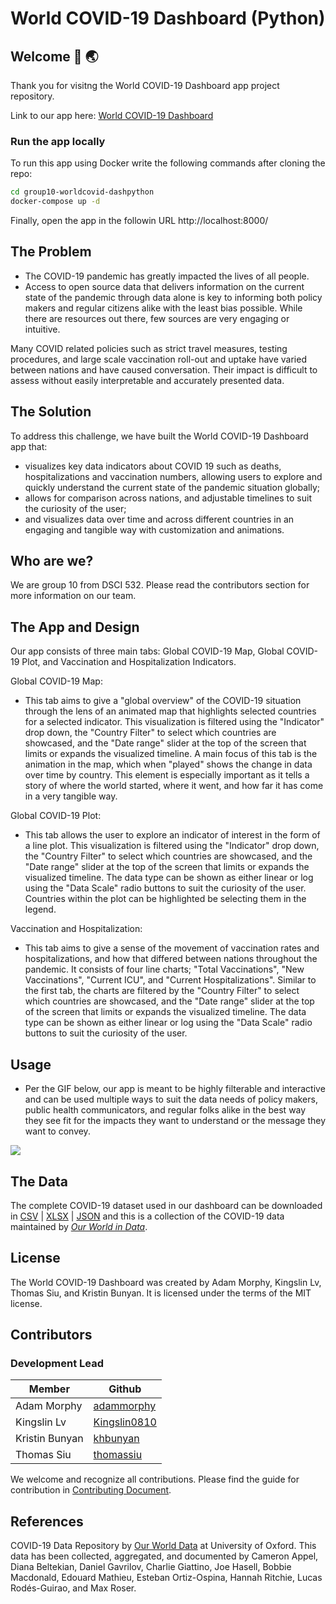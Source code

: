 # World COVID-19 Dashboard (Python)

## Welcome :microbe: :earth_asia:

Thank you for visitng the World COVID-19 Dashboard app project repository.

Link to our app here: [World COVID-19 Dashboard](https://worldcovid-dashpy.herokuapp.com/)

### Run the app locally

To run this app using Docker write the following commands after cloning the repo:

```bash
cd group10-worldcovid-dashpython
docker-compose up -d
```
Finally, open the app in the followin URL http://localhost:8000/

## The Problem

- The COVID-19 pandemic has greatly impacted the lives of all people.
- Access to open source data that delivers information on the current state of the pandemic through data alone is key to informing both policy makers and regular citizens alike with the least bias possible. While there are resources out there, few sources are very engaging or intuitive.

Many COVID related policies such as strict travel measures, testing procedures, and large scale vaccination roll-out and uptake have varied between nations and have caused conversation. Their impact is difficult to assess without easily interpretable and accurately presented data.

## The Solution
To address this challenge, we have built the World COVID-19 Dashboard app that:
- visualizes key data indicators about COVID 19 such as deaths, hospitalizations and vaccination numbers, allowing users to explore and quickly understand the current state of the pandemic situation globally;
- allows for comparison across nations, and adjustable timelines to suit the curiosity of the user;
- and visualizes data over time and across different countries in an engaging and tangible way with customization and animations.

## Who are we?

We are group 10 from DSCI 532. Please read the contributors section for more information on our team.

## The App and Design
Our app consists of three main tabs: Global COVID-19 Map, Global COVID-19 Plot, and Vaccination and Hospitalization Indicators.

Global COVID-19 Map:
 - This tab aims to give a "global overview" of the COVID-19 situation through the lens of an animated map that highlights selected countries for a selected indicator. This visualization is filtered using the "Indicator" drop down, the "Country Filter" to select which countries are showcased, and the "Date range" slider at the top of the screen that limits or expands the visualized timeline. A main focus of this tab is the animation in the map, which when "played" shows the change in data over time by country. This element is especially important as it tells a story of where the world started, where it went, and how far it has come in a very tangible way.

Global COVID-19 Plot:  
- This tab allows the user to explore an indicator of interest in the form of a line plot. This visualization is filtered using the "Indicator" drop down, the "Country Filter" to select which countries are showcased, and the "Date range" slider at the top of the screen that limits or expands the visualized timeline. The data type can be shown as either linear or log using the "Data Scale" radio buttons to suit the curiosity of the user. Countries within the plot can be highlighted be selecting them in the legend.

Vaccination and Hospitalization:
- This tab aims to give a sense of the movement of vaccination rates and hospitalizations, and how that differed between nations throughout the pandemic. It consists of four line charts; "Total Vaccinations", "New Vaccinations", "Current ICU", and "Current Hospitalizations". Similar to the first tab, the charts are filtered by the "Country Filter" to select which countries are showcased, and the "Date range" slider at the top of the screen that limits or expands the visualized timeline. The data type can be shown as either linear or log using the "Data Scale" radio buttons to suit the curiosity of the user.

## Usage
- Per the GIF below, our app is meant to be highly filterable and interactive and can be used multiple ways to suit the data needs of policy makers, public health communicators, and regular folks alike in the best way they see fit for the impacts they want to understand or the message they want to convey.

![](docs/images/Usage.gif)

## The Data
The complete COVID-19 dataset used in our dashboard can be downloaded in [CSV](https://covid.ourworldindata.org/data/owid-covid-data.csv) | [XLSX](https://covid.ourworldindata.org/data/owid-covid-data.xlsx) | [JSON](https://covid.ourworldindata.org/data/owid-covid-data.json) and this is a collection of the COVID-19 data maintained by [_Our World in Data_](https://ourworldindata.org/coronavirus).

## License

The World COVID-19 Dashboard was created by Adam Morphy, Kingslin Lv, Thomas Siu, and Kristin Bunyan. It is licensed under the terms of the MIT license.

## Contributors
### Development Lead

| Member        | Github                                            |
|---------------|---------------------------------------------------|
| Adam Morphy   | [adammorphy](https://github.com/adammorphy)       |
| Kingslin Lv   | [Kingslin0810](https://github.com/Kingslin0810)   |
| Kristin Bunyan| [khbunyan](https://github.com/khbunyan)           |
| Thomas Siu    | [thomassiu](https://github.com/thomassiu)         |

We welcome and recognize all contributions. Please find the guide for contribution in [Contributing Document](https://github.com/UBC-MDS/group10-worldcovid-dashpython/blob/main/CONTRIBUTING.md).

## References

COVID-19 Data Repository by [Our World Data](https://ourworldindata.org/coronavirus) at University of Oxford. This data has been collected, aggregated, and documented by Cameron Appel, Diana Beltekian, Daniel Gavrilov, Charlie Giattino, Joe Hasell, Bobbie Macdonald, Edouard Mathieu, Esteban Ortiz-Ospina, Hannah Ritchie, Lucas Rodés-Guirao, and Max Roser.

